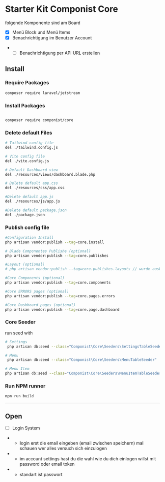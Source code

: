 # Starter Kit Componist Core
folgende Komponente sind am Board

- [x] Menü Block und Menü Items
- [x] Benachrichtigung im Benutzer Account
- - [ ] Benachrichtigung per API URL erstellen

## Install



### Require Packages

```bash
composer require laravel/jetstream
```

### Install Packages

```bash

composer require componist/core
```

### Delete default Files

```bash
# Tailwind config file
del ./tailwind.config.js

# Vite config file
del ./vite.config.js

# Default Dashboard view
del ./resources/views/dashboard.blade.php

# Delete default app.css
del ./resources/css/app.css

#Delete default app.js
del ./resources/js/app.js

#Delete default package.json
del ./package.json
```

### Publish config file

```bash
#Configuration Install
php artisan vendor:publish --tag=core.install

# Blade Componentes Publishe (optional)
php artisan vendor:publish --tag=core.publishes

#Layout (optional)
# php artisan vendor:publish --tag=core.publishes.layouts // wurde auskommentiert

#Core Components (optional)
php artisan vendor:publish --tag=core.components

#Core ERRORS pages (optional)
php artisan vendor:publish --tag=core.pages.errors

#Core Dashboard pages (optional)
php artisan vendor:publish --tag=core.page.dashboard
```

### Core Seeder

run seed with

```bash
# Settings
 php artisan db:seed --class="Componist\Core\Seeders\SettingsTableSeeder"

# Menu
 php artisan db:seed --class="Componist\Core\Seeders\MenuTableSeeder"

# Menu Item
php artisan db:seed --class="Componist\Core\Seeders\MenuItemTableSeeder"

```

### Run NPM runner

```bash
npm run build
```

---


## Open
- [ ] Login System
- - login erst die email eingeben (email zwischen speichern) mal schauen wer alles versuch sich einzulogen
- - im account settings hast du die wahl wie du dich einlogen willst mit password oder email token
- - standart ist passwort